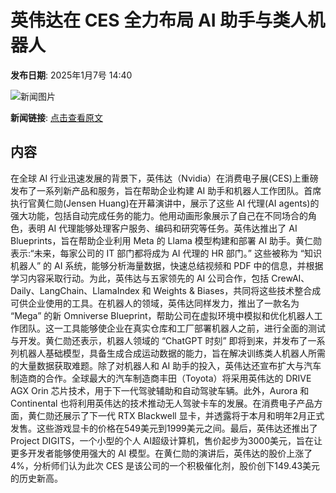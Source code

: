 # 英伟达在 CES 全力布局 AI 助手与类人机器人

**发布日期**: 2025年1月7号 14:40

![新闻图片](https://upload.chinaz.com/2025/0107/6387185758777374993811013.png)

**新闻链接**: [点击查看原文](https://www.aibase.com/zh/news/14526)

## 内容

在全球 AI 行业迅速发展的背景下，英伟达（Nvidia）在消费电子展(CES)上重磅发布了一系列新产品和服务，旨在帮助企业构建 AI 助手和机器人工作团队。首席执行官黄仁勋(Jensen Huang)在开幕演讲中，展示了这些 AI 代理(AI agents)的强大功能，包括自动完成任务的能力。他用动画形象展示了自己在不同场合的角色，表明 AI 代理能够处理客户服务、编码和研究等任务。英伟达推出了 AI Blueprints，旨在帮助企业利用 Meta 的 Llama 模型构建和部署 AI 助手。黄仁勋表示:“未来，每家公司的 IT 部门都将成为 AI 代理的 HR 部门。” 这些被称为 “知识机器人” 的 AI 系统，能够分析海量数据，快速总结视频和 PDF 中的信息，并根据学习内容采取行动。为此，英伟达与五家领先的 AI 公司合作，包括 CrewAI、Daily、LangChain、LlamaIndex 和 Weights & Biases，共同将这些技术整合成可供企业使用的工具。在机器人的领域，英伟达同样发力，推出了一款名为 “Mega” 的新 Omniverse Blueprint，帮助公司在虚拟环境中模拟和优化机器人工作团队。这一工具能够使企业在真实仓库和工厂部署机器人之前，进行全面的测试与开发。黄仁勋还表示，机器人领域的 “ChatGPT 时刻” 即将到来，并发布了一系列机器人基础模型，具备生成合成运动数据的能力，旨在解决训练类人机器人所需的大量数据获取难题。除了对机器人和 AI 助手的投入，英伟达还宣布扩大与汽车制造商的合作。全球最大的汽车制造商丰田（Toyota）将采用英伟达的 DRIVE AGX Orin 芯片技术，用于下一代驾驶辅助和自动驾驶车辆。此外，Aurora 和 Continental 也将利用英伟达的技术推动无人驾驶卡车的发展。在消费电子产品方面，黄仁勋还展示了下一代 RTX Blackwell 显卡，并透露将于本月和明年2月正式发售。这些游戏显卡的价格在549美元到1999美元之间。最后，英伟达还推出了 Project DIGITS，一个小型的个人 AI超级计算机，售价起步为3000美元，旨在让更多开发者能够使用强大的 AI 模型。在黄仁勋的演讲后，英伟达的股价上涨了4%，分析师们认为此次 CES 是该公司的一个积极催化剂，股价创下149.43美元的历史新高。
